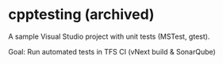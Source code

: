 ﻿# cpptesting (archived)
A sample Visual Studio project with unit tests (MSTest, gtest).

Goal: Run automated tests in TFS CI (vNext build & SonarQube)

